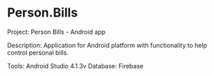 # Person.Bills
Project: Person Bills - Android app

Description: Application for Android platform with functionality to help control personal bills.

Tools: Android Studio 4.1.3v
Database: Firebase
